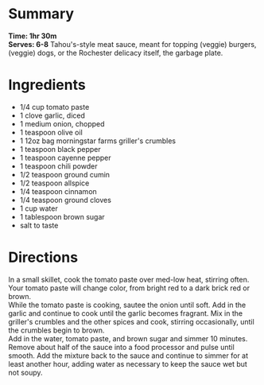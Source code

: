 # Summary
**Time: 1hr 30m**  
**Serves: 6-8** 
Tahou's-style meat sauce, meant for topping (veggie) burgers, (veggie) dogs, or the Rochester delicacy itself, the garbage plate.  

# Ingredients  
- 1/4 cup tomato paste
- 1 clove garlic, diced
- 1 medium onion, chopped
- 1 teaspoon olive oil
- 1 12oz bag morningstar farms griller's crumbles
- 1 teaspoon black pepper
- 1 teaspoon cayenne pepper
- 1 teaspoon chili powder
- 1/2 teaspoon ground cumin
- 1/2 teaspoon allspice
- 1/4 teaspoon cinnamon
- 1/4 teaspoon ground cloves
- 1 cup water
- 1 tablespoon brown sugar
- salt to taste

# Directions  
In a small skillet, cook the tomato paste over med-low heat, stirring often. Your tomato paste will change color, from bright red to a dark brick red or brown.  
While the tomato paste is cooking, sautee the onion until soft. Add in the garlic and continue to cook until the garlic becomes fragrant. Mix in the griller's crumbles and the other spices and cook, stirring occasionally, until the crumbles begin to brown.  
Add in the water, tomato paste, and brown sugar and simmer 10 minutes.  
Remove about half of the sauce into a food processor and pulse until smooth. Add the mixture back to the sauce and continue to simmer for at least another hour, adding water as necessary to keep the sauce wet but not soupy.
